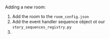 Adding a new room:
1. Add the room to the `room_config.json`
2. Add the event handler sequence object ot our `story_sequences_registry.py`
3.